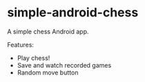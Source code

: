 # simple-android-chess

A simple chess Android app.

Features:
- Play chess!
- Save and watch recorded games
- Random move button
